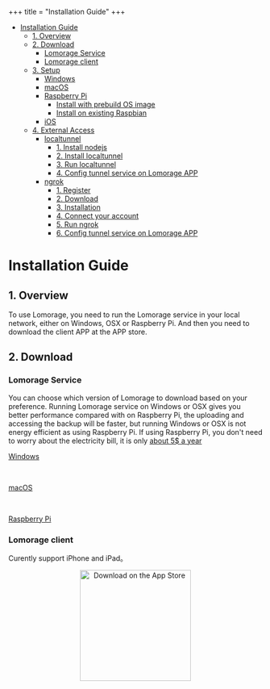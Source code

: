 +++
title = "Installation Guide"
+++

   * [Installation Guide](#installation-guide)
      * [1. Overview](#1-overview)
      * [2. Download](#2-download)
         * [Lomorage Service](#lomorage-service)
         * [Lomorage client](#lomorage-client)
      * [3. Setup](#3-setup)
         * [Windows](#windows)
         * [macOS](#macos)
         * [Raspberry Pi](#raspberry-pi)
            * [Install with prebuild OS image](#install-with-prebuild-os-image)
            * [Install on existing Raspbian](#install-on-existing-raspbian)
         * [iOS](#ios)
      * [4. External Access](#4-external-access)
         * [localtunnel](#localtunnel)
            * [1. Install nodejs](#1-install-nodejs)
            * [2. Install localtunnel](#2-install-localtunnel)
            * [3. Run localtunnel](#3-run-localtunnel)
            * [4. Config tunnel service on Lomorage APP](#4-config-tunnel-service-on-lomorage-app)
         * [ngrok](#ngrok)
            * [1. Register](#1-register)
            * [2. Download](#2-download-1)
            * [3. Installation](#3-installation)
            * [4. Connect your account](#4-connect-your-account)
            * [5. Run ngrok](#5-run-ngrok)
            * [6. Config tunnel service on Lomorage APP](#6-config-tunnel-service-on-lomorage-app)

# Installation Guide

## 1. Overview

To use Lomorage, you need to run the Lomorage service in your local network, either on Windows, OSX or Raspberry Pi. And then you need to download the client APP at the APP store.

## 2. Download

### Lomorage Service

You can choose which version of Lomorage to download based on your preference. Running Lomorage service on Windows or OSX gives you better performance compared with on Raspberry Pi, the uploading and accessing the backup will be faster, but running Windows or OSX is not energy efficient as using Raspberry Pi. If using Raspberry Pi, you don't need to worry about the electricity bill, it is only [about 5$ a year](https://raspberrypi.stackexchange.com/questions/5033/how-much-energy-does-the-raspberry-pi-consume-in-a-day)

<p align="center">

<a href="https://github.com/lomorage/LomoAgentWin/releases/download/2019_09_28.11_56_35.0.a0f75cb/lomoagent.msi" title="Install Lomorage for Windows" class="badge windows">Windows</a>

 &nbsp;

<a href="https://github.com/lomorage/LomoAgentOSX/releases/download/2019_11_22.15_40_29.0.fc77a7f/LomoAgent.dmg" title="Install Lomorage for macOS" class="badge">macOS</a>

 &nbsp;

<a href="https://github.com/lomorage/pi-gen/releases/download/2019_09_26.21_07_53.0.0cbe0a8/image_2019-09-26-lomorage-lite.zip" title="Install Lomorage for Raspberry Pi" class="badge raspberrypi">Raspberry Pi</a>
</p>

### Lomorage client

Curently support iPhone and iPad。

<p align="center">
<a href="https://apps.apple.com/us/app/lomorage/id1451516091"><img alt="Download on the App Store" src="/img/installation/app-store-ios.svg" width="220"></a>
<!--
 &nbsp;

<a href=""><img alt="Get it on Google Play" src="/img/installation/app-store-google.svg" width="220"></a>
-->
</p>

## 3. Setup

The first step is to set up the Lomorage service.

### Windows

<span>1.</span> double click "lomoagent.msi" to start installation。If Windows Defender shows "lomoagent.msi" as unknown application, please follow the steps below to allow it to run。

<div align="center">
<p class="screenshoot">
  <img width="50%" src="/img/installation/windows-defender-1.png">
  <img width="50%" src="/img/installation/windows-defender-2.png">
</p>
</div>

<span>2.</span> Follow the wizzard to finish the installation, in the End-User License Agreement, please checked the box as below。

<div align="center">
<p class="screenshoot">
  <img width="50%" src="/img/installation/windows-install-1.png">
  <img width="50%" src="/img/installation/windows-install-2.png">
  <img width="50%" src="/img/installation/windows-install-3.png">
</p>
</div>

<span>3.</span> Now you should see the lomoagent icon on your desktop, you can double click to start the lomoagent. If you meet below dialog popuped up by the Windows os, please select "Private networks ..." one and click the Allow access.

<div align="center">
<p class="screenshoot">
  <img width="50%" src="/img/installation/windows-firewall.png">
</p>
</div>

<span>4.</span> You will see below picture while you start the lomoagent, **You need to config the "Data directory" before using it**，"Data directory" is used to save the photos and videos uploading from your phone。

<div align="center">
<p class="screenshoot">
  <img width="50%" src="/img/installation/windows-lomo-agent.png">
</p>
</div>

### macOS

<span>1.</span> Double click "LomoAgent.dmg" to start installation, and follow the steps below to finish the installation。

<div align="center">
<p class="screenshoot">
  <img width="50%" src="/img/installation/osx-install-1.png">
  <img width="50%" src="/img/installation/osx-install-2.png">
  <img width="50%" src="/img/installation/osx-install-3.png">
</p>
</div>

<span>2.</span> Run LomoAgent Application，please allow network access for LomoAgent if firewall is triggered。

<span>3.</span> After launch the Lomorage application，**You need to set the "Home directory" before using Lomorage**，"Home directory" is used to save the photos and videos uploading from your phone。You can also set up a backup directory which served as redundancy backup.

<div align="center">
<p class="screenshoot">
  <img width="50%" src="/img/installation/osx-lomo-agent.png">
</p>
</div>

### Raspberry Pi

To run on Raspberry Pi, you need to order a [Raspberry Pi](https://www.raspberrypi.org/), we have tested the image the following models:

- [Raspberry Pi 4 Model B](https://www.raspberrypi.org/products/raspberry-pi-4-model-b/)
- [Raspberry Pi 3 Model B+](https://www.raspberrypi.org/products/raspberry-pi-3-model-b-plus/)
- [Raspberry Pi Zero W](https://www.raspberrypi.org/products/raspberry-pi-zero-w/)
- [Raspberry Pi 2 Model B](https://www.raspberrypi.org/products/raspberry-pi-2-model-b/)

If you don't have one yet, we would recommend the newer version, which gives better performance. The minimum set you need includes:

- Raspberry Pi board
- Power supply
- 16GB MicroSD card

A [Raspberry Pi 3 B+ (PLUS) Starter Kit](https://www.pishop.us/product/raspberry-pi-3-b-plus-starter-kit/) is good enough for the setup.

There are two options to install Lomorage service on Raspberry Pi, one is using the prebuild OS image which has all the dependencies installed, another one is manaully installation if you already have Raspberry Pi setup and running for other purpose.

#### Install with prebuild OS image

After you download the customized [OS image](https://github.com/lomorage/pi-gen/releases/download/2019_09_26.21_07_53.0.0cbe0a8/image_2019-09-26-lomorage-lite.zip), you can install the image to MicroSD card using [balenaEtcher](https://www.balena.io/etcher/), which is available on both Windows and macOS.

After you insert the MicroSD to your desktop or laptop, just select the image you download, choose the MicroSD drive, and click "Flash", it will be done in a few minutes.

<p align="center">
  <img width="50%" src="/img/installation/balenaEtcher.png">
</p>

After flushing the image, insert the microSD into Raspberry Pi board, connect USB hard drive with Raspberry Pi, plug in a network cable, plug in the power supply, turn on the power and wait a few minutes for system boot.

We strongely suggest use cable to provide better performance, but if you prefer to use WiFi, you can login Raspberry Pi and use the command `wifi_switch client [wifi-ssid] [wifi-password]`, replace "[wifi-ssid]" and "[wifi-password]" with those of your wifi network.

*The login username is "pi" and password is "raspberry"*

#### Install on existing Raspbian

**step 1. Add lomoware source**

```
wget -qO - https://raw.githubusercontent.com/lomoware/lomoware.github.io/master/debian/gpg.key | sudo apt-key add -
```

If you are using jessie:

```
echo "deb https://lomoware.github.io/debian jessie main" | sudo tee /etc/apt/sources.list.d/lomoware.list
```

If you are using buster:

```
echo "deb https://lomoware.github.io/debian/buster buster main" | sudo tee /etc/apt/sources.list.d/lomoware.list
```

then run:

```
sudo apt update
```

**step 2. Install 3rd party tools**

```
sudo apt install ffmpeg rsync jq libimage-exiftool-perl -y
```

**step 3. Install file systems support**

```
sudo apt install nfs-common exfat-fuse ntfs-3g hfsplus hfsutils hfsprogs -y
sudo ln -nsf /bin/ntfsfix /sbin/fsck.ntfs
sudo ln -nsf /bin/ntfsfix /sbin/fsck.ntfs-3g
```

**step 4. Install usbmount**

You can skip this if you are using desktop image which has PCManFM installed that can auto mount the USB drive. If you are using the Lite image, and you can use usbmount to auto mount the USB drive.

The usbmount we are using is a modified version which mounts a specfic USB drive to a fixed mount point in "/media" directory, which means the order you plugin the drives doesn't matter, the mount point is always the same.

```
sudo apt install lockfile-progs -y
sudo mkdir /etc/usbmount
sudo mkdir /usr/share/usbmount
sudo wget -qO /etc/usbmount/usbmount.conf https://raw.githubusercontent.com/lomorage/pi-gen/lomorage/stage2/01-sys-tweaks/files/usbmount.conf
sudo wget -qO /usr/share/usbmount/usbmount https://raw.githubusercontent.com/lomorage/pi-gen/lomorage/stage2/01-sys-tweaks/files/usbmount
sudo chmod +x /usr/share/usbmount/usbmount
sudo wget -qO /etc/udev/rules.d/usbmount.rules https://raw.githubusercontent.com/lomorage/pi-gen/lomorage/stage2/01-sys-tweaks/files/usbmount.rules
sudo wget -qO /etc/systemd/system/usbmount@.service https://raw.githubusercontent.com/lomorage/pi-gen/lomorage/stage2/01-sys-tweaks/files/usbmount%40.service
```

**step 5. Install Lomorage service**

```
sudo apt install lomo-vips lomo-backend -y
```

**step 6. Change mount directory if needed**

If you are not using the usbmount in step 4, you may need to specify the mount directory if the USB drive is not mounted in "/media" directory, for example if you are using PCManFM, then the mount directory will be "/media/pi".

To specify the mount directory to be "/media/pi", modify `ExecStart` in "lib/systemd/system/lomod.service", and add paramter "--mount-dir" as below

```
ExecStart=/opt/lomorage/bin/lomod -b /opt/lomorage/var --mount-dir /media/pi  --max-upload 1 --max-fetch-preview 3
```

Then restart Lomorage service:

```
sudo systemctl restart lomod
```

### iOS

You can install the application on either iPad or iPhone, the minimum iOS version required in 10.3. Since it's currently in beta testing using testflight, user needs to download [testflight](https://apps.apple.com/us/app/testflight/id899247664) first, and then install Lomorage in testflight. Drop us an email to [request](mailto:support@lomorage.com) testflight access.

After launching Lomorage, it should be able to discover the Lomorage service running in the same network. If you have multiple Lomorage service instances running, those will be listed and you can choose one to use. If Lomorage service can't be discovered automatically, you can discover the service via QRCode Scanning when using Windows or MacOS LomoAgent (open settings in LomoAgent to show the QRCode), or you can input the IP address and port manually.

Then you can create user, choose the place you want to store your photos on the Lomorage service, after login, it will take a few minutes to import all your photos on phone, and then you can drop down to start uploading the photos to the place you choose to store your backup, if the photo uploads successfully, there will be a green check on the bottom right. The remote tab will show you those photos stored remotely but not exists locally, so if you delete your local photo that already backup successfully, it will show up in the remote tab view.

<div align="center">
<p class="screenshoot">
  <img width="30%" src="/img/installation/ios-mdns-discover.png">
  <img width="30%" src="/img/installation/ios-createuser.png">
  <img width="30%" src="/img/installation/ios-uploading.png">
  <img width="30%" src="/img/installation/ios-backup.png">
  <img width="30%" src="/img/installation/ios-settings.png">
  <img width="30%" src="/img/installation/ios-share.png">
</p>
</div>

## 4. External Access

Currently, external access need some manual setup and some technical background, we will make the process more user-friendly later.

There are a few tunnel services available for free use, most tunnel services require a client application running on your device, and set up a connection to the service running by the service provider, and it will give a subdomain name for you to use, if you access the URL with that subdomain, the tunnel service will forward the traffic/request to the client application.

You can use [localtunnel](https://localtunnel.me) or [ngrok](https://ngrok.com), both are free tunnel services. localtunnel doesn't require registration, and it can customize the subdomain, so it's pre-installed in Lomorage Raspberry Pi image, while ngrok need register before use, and need pay to customize subdomain, but it's more stable and zero dependencies.

*If you are using Lomorage Raspberry Pi image, the login username is "pi" and password is "raspberry"*

### localtunnel

If you are using Windows or macOS, you need to install [nodejs](https://nodejs.org/) first and then install localtunnel. If you are using Lomorage Raspberry Pi image, then you can run command `sudo localtunnel_install.sh` to install localtunnel, and you can skip step 1 an step2.

#### 1. Install nodejs

Download and install the [binaries]((https://nodejs.org/en/download/)) in your platform.

#### 2. Install localtunnel

Open the terminal and type

```
npm install -g localtunnel
```

#### 3. Run localtunnel

Assuming the preferred subdomain name is "allice" (you can choose your own subdomain), then open the terminal and type:

```
lt -s allice -p 8000 --print-requests
```

"-s" specify the subdomain to use, "-p" specify the port forward to, Lomorage service is using "8000" by default, and "--print-requests" will output coming requests.

And if you see the output without any error message, and print out something like:

```
your url is: https://allice.localtunnel.me
```

Then you can start open that URL in your browser, and if you see requests log printing in localtunnel output, then the tunnel is set up successfully.

```
Sat Aug 31 2019 11:38:00 GMT-0700 (PDT) GET /
```

<script id="asciicast-265358" src="https://asciinema.org/a/265358.js" async></script>
#### 4. Config tunnel service on Lomorage APP

Open Lomorage APP on the phone, and in the settings tab, fill the tunnel service host and port, the host is like "allice.localtunnel.me", and the port is "443".

### ngrok

#### 1. Register

Sign up a ngrok account [here](https://dashboard.ngrok.com/signup), after that, it will show up a "Setup & Installation" page.

#### 2. Download

ngrok is just one binary, you can download the version on your platform.

If you are on Raspberry Pi, you can copy the link of Linux(ARM) on the "Setup & Installation" page, which is "https://bin.equinox.io/c/4VmDzA7iaHb/ngrok-stable-linux-arm.zip" for now, and download it via "wget".

```
wget https://bin.equinox.io/c/4VmDzA7iaHb/ngrok-stable-linux-arm.zip
```

#### 3. Installation

unzip and get the binary. You can double click on Windows or macOS to unzip it.

If you are using Raspberry Pi, use "unzip" command:

```
unzip ngrok-stable-linux-arm.zip
```

#### 4. Connect your account

On the "Setup & Installation" page step 3, it shows the “authtoken”, you need open **terminal** to run ngrok to add the authtoken to the config file.

```
./ngrok authtoken [your-authtoken-show-in-step-3]
```

#### 5. Run ngrok

Lomorage service is using "8000" by default, and ngrok can't customize subdomain with free account. After runnig successfully, it will show the tunnel url, the subdomain is a random string which might change in next run.

```
./ngrok http 8000
```

#### 6. Config tunnel service on Lomorage APP

Open Lomorage APP on the phone, and in the settings tab, fill the tunnel service host and port, the host is like "2e30eea5.ngrok.io", and the port is "443".


<script id="asciicast-265359" src="https://asciinema.org/a/265359.js" async></script>
<br/><br/><br/><br/><br/><br/><br/><br/><br/>
<div>Icons made by <a href="https://www.flaticon.com/authors/freepik" title="Freepik">Freepik</a> from <a href="https://www.flaticon.com/"             title="Flaticon">www.flaticon.com</a> is licensed by <a href="http://creativecommons.org/licenses/by/3.0/"             title="Creative Commons BY 3.0" target="_blank">CC 3.0 BY</a></div>
